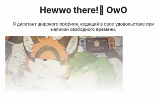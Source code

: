 <h1 align="center">Hewwo there!👋 OwO</h1>

<p align="center">
  Я дилетант широкого профиля, кодящий в свое удовольствие при наличии свободного времени.
</p>

<img src="bg2.png" align="center" style="width: 75%" />

